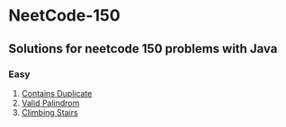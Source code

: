 # NeetCode-150
## Solutions for neetcode 150 problems with Java
### Easy
1. [Contains Duplicate](https://leetcode.com/problems/contains-duplicate/)
2. [Valid Palindrom](https://leetcode.com/problems/valid-palindrome/)
3. [Climbing Stairs](https://leetcode.com/problems/climbing-stairs/)